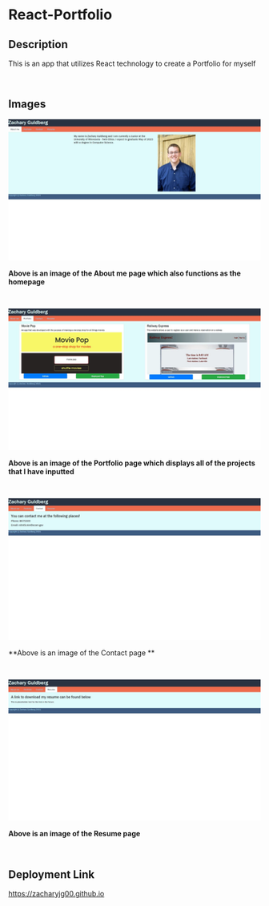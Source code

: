 # React-Portfolio

## Description
This is an app that utilizes React technology to create a Portfolio for myself

</br>

## Images

![](./images/homepage.JPG)

**Above is an image of the About me page which also functions as the homepage**

</br>

![](./images/portfolio.JPG)

**Above is an image of the Portfolio page which displays all of the projects that I have inputted**

</br>

![](./images/contact.JPG)

**Above is an image of the Contact page **

</br>

![](./images/resume.JPG)

**Above is an image of the Resume page**

</br>

## Deployment Link
https://zacharyjg00.github.io
       
